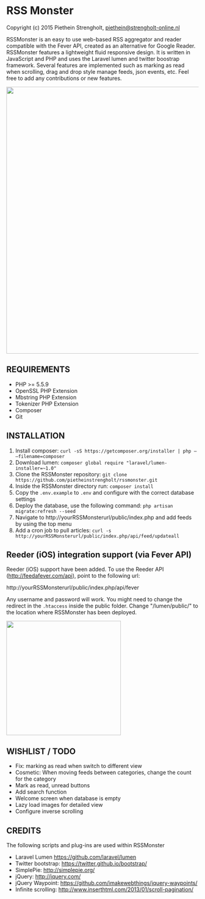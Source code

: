 RSS Monster
=======

Copyright (c) 2015 Piethein Strengholt, piethein@strengholt-online.nl

RSSMonster is an easy to use web-based RSS aggregator and reader compatible with the Fever API, created as an alternative for Google Reader.
RSSMonster features a lightweight fluid responsive design. It is written in JavaScript and PHP and uses the Laravel
lumen and twitter boostrap framework. Several features are implemented such as
marking as read when scrolling, drag and drop style manage feeds, json events, etc.
Feel free to add any contributions or new features.

<img src="http://www.strengholt-online.nl/wp-content/uploads/2015/rssmonster2.png" width="700px">

REQUIREMENTS
------------

* PHP >= 5.5.9
* OpenSSL PHP Extension
* Mbstring PHP Extension
* Tokenizer PHP Extension
* Composer
* Git

INSTALLATION
------------

1. Install composer: `curl -sS https://getcomposer.org/installer | php — –filename=composer`
2. Download lumen: `composer global require "laravel/lumen-installer=~1.0"`
3. Clone the RSSMonster repository: `git clone https://github.com/pietheinstrengholt/rssmonster.git`
4. Inside the RSSMonster directory run: `composer install`
5. Copy the `.env.example` to `.env` and configure with the correct database settings
6. Deploy the database, use the following command: `php artisan migrate:refresh --seed`
7. Navigate to http://yourRSSMonsterurl/public/index.php and add feeds by using the top menu
8. Add a cron job to pull articles: `curl -s http://yourRSSMonsterurl/public/index.php/api/feed/updateall`

Reeder (iOS) integration support (via Fever API)
----

Reeder (iOS) support have been added. To use the Reeder API (http://feedafever.com/api), point to the following url:

http://yourRSSMonsterurl/public/index.php/api/fever

Any username and password will work.
You might need to change the redirect in the `.htaccess` inside the public folder.
Change "/lumen/public/" to the location where RSSMonster has been deployed.

<img src="http://phppaper.strengholt-online.nl/wp-content/uploads/fever.png" width="300px">


WISHLIST / TODO
----

* Fix: marking as read when switch to different view
* Cosmetic: When moving feeds between categories, change the count for the category
* Mark as read, unread buttons
* Add search function
* Welcome screen when database is empty
* Lazy load images for detailed view
* Configure inverse scrolling

CREDITS
-------

The following scripts and plug-ins are used within RSSMonster

* Laravel Lumen https://github.com/laravel/lumen
* Twitter bootstrap: https://twitter.github.io/bootstrap/
* SimplePie: http://simplepie.org/
* jQuery: http://jquery.com/
* jQuery Waypoint: https://github.com/imakewebthings/jquery-waypoints/
* Infinite scrolling: http://www.inserthtml.com/2013/01/scroll-pagination/
